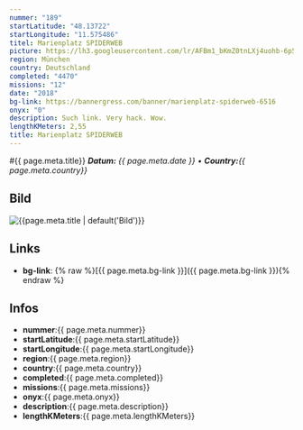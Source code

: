 ```yaml
---
nummer: "189"
startLatitude: "48.13722"
startLongitude: "11.575486"
titel: Marienplatz SPIDERWEB
picture: https://lh3.googleusercontent.com/lr/AFBm1_bKmZ0tnLXj4uohb-6p5GDhyOuTED1FmDjXRi_bo9eJTBXcCkG8AHnF47QvcfqJu2j9KX76jbwG-2Ky2jOh5Tre8gLL9EK5jCnVGW9-CIVKRcmvcdsuQa7cPjaAVr-o53aeLMzPX-sEmsWBkKFZxOdFuxw4CL4CHpFcAY5fd6tUhi01xIsfw76tT2XovvRnxTH4FyqEbzt-5AKblDsMAEHLxid6bbWHBLfHUp2pmX47X-QignjJ4p-DUohKwKiKbLT_A0k8oAkQ64z8RneanESsKPRXowbPeTaxHj7WYe3CYHM3j0ZiixlJbyWDYNpVvzbGlzLRuaF2n81HpKPEmiPQq5flGZFlu6MhU96h9UAE-KIcwc6j_qMqIyN2sO9gUe-3hLmcYtbY-i6yrLu0DPKFimpjNXk212f0_EvFzSDbHBOlq2miW3CbZ4m-RN3TS_iJ7XSqJTNiohbhxynA1wUJHVgUo9ODPglS3nh3sS4BsdJIThSQ12FoHuM-Hvk15qfnSVbvvjSF5mSOA6YmOIZcdQGXv4HruzntNOzouLT1y2p5mAnWd_qnfy-lU3b4DFn7xKztwqjIzxqbnbF9Z8Oin1_G4DUeCOg3GzfpWORoNjZtm6uFcUFafrLTPMWALS-b-SIomjQzTzCjI0VOnwHHPqc2GTTwVzmNj-RwWCIfmdgqKi1imeoiRHt7FLEfrCqa1UlHLRR59u82osqobtYY3QeGCLA_tjgbyocrolc17Lhrle0CRmQLSo6BKqWr41FqhpcbmgjUrz8fwyQs-URRXZCE-ZmSJf4XNeNfN_3MtwKww7vivBCEulWj9Bpupn3KSQYGInboMdaSZsbXao4t2azSjSRFCC80
region: München
country: Deutschland
completed: "4470"
missions: "12"
date: "2018"
bg-link: https://bannergress.com/banner/marienplatz-spiderweb-6516
onyx: "0"
description: Such link. Very hack. Wow.
lengthKMeters: 2,55
title: Marienplatz SPIDERWEB
---
```


#{{ page.meta.title}}
_**Datum:** {{ page.meta.date }} • **Country:**{{ page.meta.country}}_

## Bild
![{{page.meta.title | default('Bild')}}]({{page.meta.picture}})

## Links
- **bg-link**: {% raw %}[{{ page.meta.bg-link }}]({{ page.meta.bg-link }}){% endraw %}

## Infos
- **nummer**:{{ page.meta.nummer}}
- **startLatitude**:{{ page.meta.startLatitude}}
- **startLongitude**:{{ page.meta.startLongitude}}
- **region**:{{ page.meta.region}}
- **country**:{{ page.meta.country}}
- **completed**:{{ page.meta.completed}}
- **missions**:{{ page.meta.missions}}
- **onyx**:{{ page.meta.onyx}}
- **description**:{{ page.meta.description}}
- **lengthKMeters**:{{ page.meta.lengthKMeters}}


